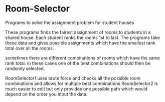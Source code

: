 # Room-Selector
Programs to solve the assignment problem for student houses

These programs finds the fairest assignment of rooms to students in a shared house. 
Each student ranks the rooms 1st to last. The programs take these data and gives possible assignments which have the smallest rank total over all the rooms. 

sometimes there are different combinations of rooms which have ths same rank total. 
in these cases one of the best combinations should then be randomly selected. 

RoomSelector1 uses brute force and checks all the possible room combinations and allows for multiple best combinations
RoomSelector2 is much easier to edit but only provides one possible path which would depend on the order you input the data. 
